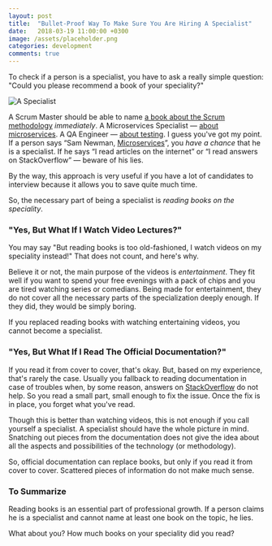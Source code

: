 ```yaml
---
layout: post
title:  "Bullet-Proof Way To Make Sure You Are Hiring A Specialist"
date:   2018-03-19 11:00:00 +0300
image: /assets/placeholder.png
categories: development
comments: true
---
```


To check if a person is a specialist, you have to ask a really simple question: "Could you please recommend a book of your speciality?"

<img alt="A Specialist" src="{{ site.url }}{{ page.image }}">

A Scrum Master should be able to name [a book about the Scrum methodology](https://www.amazon.com/Scrum-Breathtakingly-Brief-Agile-Introduction-ebook/dp/B007P5N8D4/ref=sr_1_4?s=books&ie=UTF8&qid=1521386327&sr=1-4&keywords=scrum) _immediately_. A Microservices Specialist — [about microservices](https://www.amazon.com/Spring-Microservices-Action-John-Carnell/dp/1617293989/ref=sr_1_5?s=books&ie=UTF8&qid=1521386408&sr=1-5&keywords=microservices). A QA Engineer — [about testing](https://www.amazon.com/Friendly-Introduction-Software-Testing-ebook/dp/B01BCPXLHU/ref=sr_1_2?s=books&ie=UTF8&qid=1521386486&sr=1-2&keywords=quality+assurance+testing). I guess you've got my point. If a person says “Sam Newman, [Microservices](https://www.amazon.com/Building-Microservices-Designing-Fine-Grained-Systems/dp/1491950358)”, you *have a chance* that he is a specialist. If he says “I read articles on the internet” or “I read answers on StackOverflow” — beware of his lies.

By the way, this approach is very useful if you have a lot of candidates to interview because it allows you to save quite much time.

So, the necessary part of being a specialist is _reading books on the speciality_.

### "Yes, But What If I Watch Video Lectures?"

You may say "But reading books is too old-fashioned, I watch videos on my speciality instead!" That does not count, and here's why.

Believe it or not, the main purpose of the videos is *entertainment*. They fit well if you want to spend your free evenings with a pack of chips and you are tired watching series or comedians. Being made for entertainment, they do not cover all the necessary parts of the specialization deeply enough. If they did, they would be simply boring.

If you replaced reading books with watching entertaining videos, you cannot become a specialist.

### "Yes, But What If I Read The Official Documentation?"

If you read it from cover to cover, that's okay. But, based on my experience, that's rarely the case. Usually you fallback to reading documentation in case of troubles when, by some reason, answers on [StackOverflow](https://stackoverflow.com) do not help. So you read a small part, small enough to fix the issue. Once the fix is in place, you forget what you've read.

Though this is better than watching videos, this is not enough if you call yourself a specialist. A specialist should have the whole picture in mind. Snatching out pieces from the documentation does not give the idea about all the aspects and possibilities of the technology (or methodology).

So, official documentation can replace books, but only if you read it from cover to cover. Scattered pieces of information do not make much sense.

### To Summarize

Reading books is an essential part of professional growth. If a person claims he is a specialist and cannot name at least one book on the topic, he lies.

What about you? How much books on your speciality did you read?